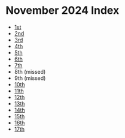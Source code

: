 # November 2024 Index

- [1st](./1_nov_2024)
- [2nd](./2_nov_2024)
- [3rd](./3_nov_2024)
- [4th](./4_nov_2024)
- [5th](./5_nov_2024)
- [6th](./6_nov_2024)
- [7th](./7_nov_2024)
- 8th (missed)
- 9th (missed)
- [10th](./10_nov_2024)
- [11th](./11_nov_2024)
- [12th](./12_nov_2024)
- [13th](./13_nov_2024)
- [14th](./14_nov_2024)
- [15th](./15_nov_2024)
- [16th](./16_nov_2024)
- [17th](./17_nov_2024)